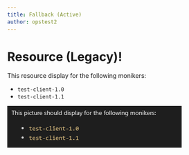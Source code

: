 ```yaml
---
title: Fallback (Active)
author: opstest2
---
```


# Resource (Legacy)!

This resource display for the following monikers:

* `test-client-1.0`
* `test-client-1.1`

![Image](media/a.png)